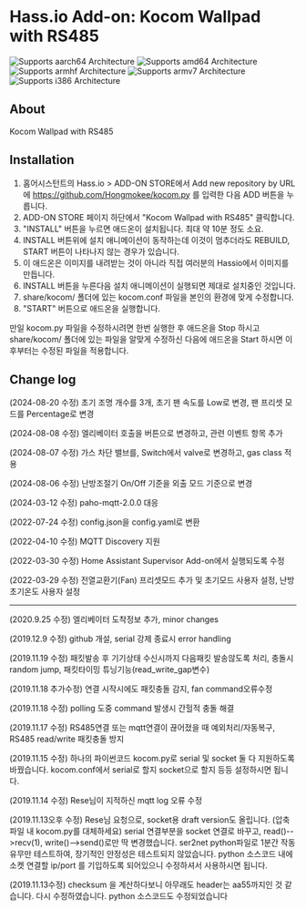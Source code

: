# Hass.io Add-on: Kocom Wallpad with RS485 

![Supports aarch64 Architecture][aarch64-shield] ![Supports amd64 Architecture][amd64-shield] ![Supports armhf Architecture][armhf-shield] ![Supports armv7 Architecture][armv7-shield] ![Supports i386 Architecture][i386-shield]

## About
Kocom Wallpad with RS485

## Installation

1. 홈어시스턴트의 Hass.io > ADD-ON STORE에서 Add new repository by URL에 https://github.com/Hongmokee/kocom.py 를 입력한 다음 ADD 버튼을 누릅니다.
2. ADD-ON STORE 페이지 하단에서 "Kocom Wallpad with RS485" 클릭합니다.
3. "INSTALL" 버튼을 누르면 애드온이 설치됩니다. 최대 약 10분 정도 소요. 
4. INSTALL 버튼위에 설치 애니메이션이 동작하는데 이것이 멈추더라도 REBUILD, START 버튼이 나타나지 않는 경우가 있습니다.
5. 이 애드온은 이미지를 내려받는 것이 아니라 직접 여러분의 Hassio에서 이미지를 만듭니다.
6. INSTALL 버튼을 누른다음 설치 애니메이션이 실행되면 제대로 설치중인 것입니다.
7. share/kocom/ 폴더에 있는 kocom.conf 파일을 본인의 환경에 맞게 수정합니다.
8. "START" 버튼으로 애드온을 실행합니다.

만일 kocom.py 파일을 수정하시려면 한번 실행한 후 애드온을 Stop 하시고
share/kocom/ 폴더에 있는 파일을 알맞게 수정하신 다음에
애드온을 Start 하시면 이후부터는 수정된 파일을 적용합니다.

## Change log
(2024-08-20 수정) 초기 조명 개수를 3개, 초기 팬 속도를 Low로 변경, 팬 프리셋 모드를 Percentage로 변경


(2024-08-08 수정) 엘리베이터 호출을 버튼으로 변경하고, 관련 이벤트 항목 추가

(2024-08-07 수정) 가스 차단 밸브를, Switch에서 valve로 변경하고, gas class 적용

(2024-08-06 수정) 난방조절기 On/Off 기준을 외출 모드 기준으로 변경

(2024-03-12 수정) paho-mqtt-2.0.0 대응

(2022-07-24 수정) config.json을 config.yaml로 변환

(2022-04-10 수정) MQTT Discovery 지원

(2022-03-30 수정) Home Assistant Supervisor Add-on에서 실행되도록 수정

(2022-03-29 수정) 전열교환기(Fan) 프리셋모드 추가 및 초기모드 사용자 설정, 난방 초기온도 사용자 설정

-------------------------------------------------------------------------------------

(2020.9.25 수정) 엘리베이터 도착정보 추가, minor changes

(2019.12.9 수정) github 개설, serial 강제 종료시 error handling

(2019.11.19 수정) 패킷발송 후 기기상태 수신시까지 다음패킷 발송않도록 처리, 충돌시 random jump, 패킷타이밍 튜닝기능(read_write_gap변수)

(2019.11.18 추가수정) 연결 시작시에도 패킷충돌 감지, fan command오류수정

(2019.11.18 수정) polling 도중 command 발생시 간헐적 충돌 해결

(2019.11.17 수정) RS485연결 또는 mqtt연결이 끊어졌을 때 예외처리/자동복구, RS485 read/write 패킷충돌 방지

(2019.11.15 수정) 하나의 파이썬코드 kocom.py로 serial 및 socket 둘 다 지원하도록 바꿨습니다. kocom.conf에서 serial로 할지 socket으로 할지 등등 설정하시면 됩니다. 

(2019.11.14 수정) Rese님이 지적하신 mqtt log 오류 수정

(2019.11.13오후 수정) Rese님 요청으로, socket용 draft version도 올립니다. (압축파일 내 kocom.py를 대체하세요) serial 연결부분을 socket 연결로 바꾸고, read()-->recv(1), write()-->send()로만 딱 변경했습니다. ser2net python파일로 1분간 작동유무만 테스트하여, 장기적인 안정성은 테스트되지 않았습니다. python 소스코드 내에 소켓 연결할 ip/port 를 기입하도록 되어있으니 수정하셔서 사용하시면 됩니다.

(2019.11.13수정) checksum 을 계산하다보니 아무래도 header는 aa55까지인 것 같습니다. 다시 수정하였습니다. python 소스코드도 수정되었습니다

[forum]: https://cafe.naver.com/koreassistant
[github]: https://github.com/clipman/kocom.py
[aarch64-shield]: https://img.shields.io/badge/aarch64-yes-green.svg
[amd64-shield]: https://img.shields.io/badge/amd64-yes-green.svg
[armhf-shield]: https://img.shields.io/badge/armhf-yes-green.svg
[armv7-shield]: https://img.shields.io/badge/armv7-yes-green.svg
[i386-shield]: https://img.shields.io/badge/i386-yes-green.svg
